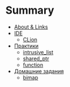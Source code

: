 # Summary

- [About & Links](./course.md)
- [IDE](./ide.md)
  - [CLion](./clion.md)
- [Практики](./practice.md)
  - [intrusive_list]()
  - [shared_ptr]()
  - [function]()
- [Домашние задания](./hw.md)
  - [bimap](./hw/bimap.md)
